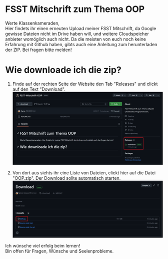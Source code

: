 # FSST Mitschrift zum Thema OOP
Werte Klassenkameraden,  
Hier findets ihr einen erneuten Upload meiner FSST Mitschrift, da Google gewisse Dateien nicht im Drive haben will, und weitere Cloudspeicher anbieter womöglich auch nicht. Da die meisten von euch noch keine Erfahrung mit Github haben, gibts auch eine Anleitung zum herunterladen der ZIP. Bei fragen bitte melden!

# Wie downloade ich die zip?
1. Finde auf der rechten Seite der Website den Tab "Releases" und clickt auf den Text "Download".
![alt text](image-3.png)

2. Von dort aus siehts ihr eine Liste von Dateien, clickt hier auf die Datei "OOP.zip".
Der Download sollte automatisch starten.
![alt text](image.png)

Ich wünsche viel erfolg beim lernen!  
Bin offen für Fragen, Wünsche und Seelenprobleme.
